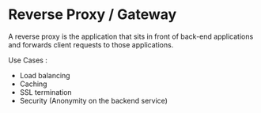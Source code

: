 # Reverse Proxy / Gateway

A reverse proxy is the application that sits in front of back-end applications and forwards client requests to those applications.

Use Cases : 
- Load balancing
- Caching
- SSL termination
- Security (Anonymity on the backend service)